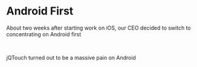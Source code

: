 #  <x>Android</x> First

About two weeks after starting work on iOS, our CEO decided to switch to concentrating on Android first

<p>&nbsp;</p>

jQTouch turned out to be a massive pain on Android

